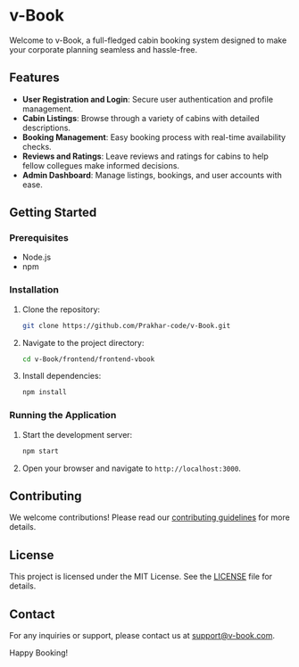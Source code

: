 # v-Book

Welcome to v-Book, a full-fledged cabin booking system designed to make your corporate planning seamless and hassle-free.

## Features

- **User Registration and Login**: Secure user authentication and profile management.
- **Cabin Listings**: Browse through a variety of cabins with detailed descriptions.
- **Booking Management**: Easy booking process with real-time availability checks.
- **Reviews and Ratings**: Leave reviews and ratings for cabins to help fellow collegues make informed decisions.
- **Admin Dashboard**: Manage listings, bookings, and user accounts with ease.

## Getting Started

### Prerequisites

- Node.js
- npm

### Installation

1. Clone the repository:
    ```sh
    git clone https://github.com/Prakhar-code/v-Book.git
    ```
2. Navigate to the project directory:
    ```sh
    cd v-Book/frontend/frontend-vbook
    ```
3. Install dependencies:
    ```sh
    npm install
    ```

### Running the Application

1. Start the development server:
    ```sh
    npm start
    ```
2. Open your browser and navigate to `http://localhost:3000`.

## Contributing

We welcome contributions! Please read our [contributing guidelines](CONTRIBUTING.md) for more details.

## License

This project is licensed under the MIT License. See the [LICENSE](LICENSE) file for details.

## Contact

For any inquiries or support, please contact us at support@v-book.com.

Happy Booking!